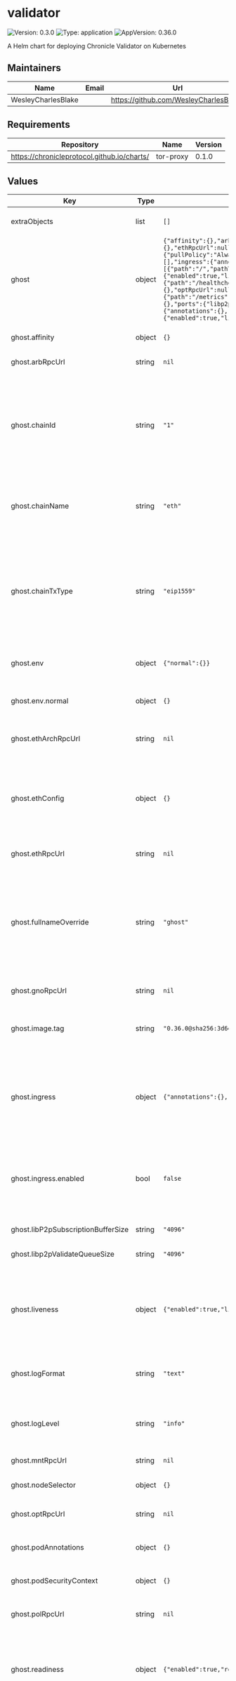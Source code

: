 # validator

![Version: 0.3.0](https://img.shields.io/badge/Version-0.3.0-informational?style=flat-square) ![Type: application](https://img.shields.io/badge/Type-application-informational?style=flat-square) ![AppVersion: 0.36.0](https://img.shields.io/badge/AppVersion-0.36.0-informational?style=flat-square)

A Helm chart for deploying Chronicle Validator on Kubernetes

## Maintainers

| Name | Email | Url |
| ---- | ------ | --- |
| WesleyCharlesBlake |  | <https://github.com/WesleyCharlesBlake/> |

## Requirements

| Repository | Name | Version |
|------------|------|---------|
| https://chronicleprotocol.github.io/charts/ | tor-proxy | 0.1.0 |

## Values

| Key | Type | Default | Description |
|-----|------|---------|-------------|
| extraObjects | list | `[]` | Extra K8s manifests to deploy |
| ghost | object | `{"affinity":{},"arbRpcUrl":null,"chainId":"1","chainName":"eth","chainTxType":"eip1559","env":{"normal":{}},"ethArchRpcUrl":null,"ethConfig":{},"ethRpcUrl":null,"fullnameOverride":"ghost","gnoRpcUrl":null,"image":{"pullPolicy":"Always","repository":"ghcr.io/chronicleprotocol/ghost","tag":"0.36.0@sha256:3d6e79dfcca7e2680889a7f2a433fb0a9cc2fb290e80b67b522963ad0797a9ed"},"imagePullSecrets":[],"ingress":{"annotations":{},"className":"","enabled":false,"hosts":[{"host":"chart-example.local","paths":[{"path":"/","pathType":"ImplementationSpecific","port":8000}]}],"tls":[]},"libP2pSubscriptionBufferSize":"4096","libp2pValidateQueueSize":"4096","liveness":{"enabled":true,"livenessProbe":{"httpGet":{"path":"/healthcheck","port":9100},"initialDelaySeconds":30,"periodSeconds":60}},"logFormat":"text","logLevel":"info","mntRpcUrl":null,"nameOverride":"","nodeSelector":{},"optRpcUrl":null,"podAnnotations":{},"podSecurityContext":{},"polRpcUrl":null,"readiness":{"enabled":true,"readinessProbe":{"httpGet":{"path":"/metrics","port":9100},"initialDelaySeconds":30,"periodSeconds":60}},"replicaCount":1,"resources":{},"rpcUrl":null,"securityContext":{},"service":{"annotations":{},"ports":{"libp2p":{"port":8000,"protocol":"TCP"},"metrics":{"port":9100,"protocol":"TCP"},"webapi":{"port":8080,"protocol":"TCP"}},"type":"ClusterIP"},"serviceAccount":{"annotations":{},"create":true,"name":""},"tolerations":[],"watchdogConfigReg":"0x94Fea534aef6df5cF66C2DAE5CE0A05d10C068F3","watchdogInterval":"900s","webApi":{"enabled":true,"listenAddr":":8080","socks5ProxyAddr":"tor-proxy:9050"}}` | Values for Ghost |
| ghost.affinity | object | `{}` | pod Affinity spec applied validator |
| ghost.arbRpcUrl | string | `nil` | RPC url for ARB |
| ghost.chainId | string | `"1"` | chain id for the "target" or "main" chain we use for the validator. Can be mainnet ethereum `1` or sepolia ethereum `11155111` |
| ghost.chainName | string | `"eth"` | chain name for the "target" or "main" chain we use for the validator |
| ghost.chainTxType | string | `"eip1559"` | chain tx type for the "target" or "main" chain we use for the validator. Can be mainnet ethereum `eip1559` or sepolia ethereum `legacy` |
| ghost.env | object | `{"normal":{}}` | Environment variable listing |
| ghost.env.normal | object | `{}` | un-encrypted env vars passed to the pod |
| ghost.ethArchRpcUrl | string | `nil` | RPC url for ETH Archival node |
| ghost.ethConfig | object | `{}` | Provide ETH keys from existing secrets : **NB** use only existing secret OR env vars, do not provide both |
| ghost.ethRpcUrl | string | `nil` | RPC URL for ETH |
| ghost.fullnameOverride | string | `"ghost"` | Override the release name to so tor-proxy can work with the default config. NB only change this if you know what you are doing |
| ghost.gnoRpcUrl | string | `nil` | RPC url for GNO |
| ghost.image.tag | string | `"0.36.0@sha256:3d6e79dfcca7e2680889a7f2a433fb0a9cc2fb290e80b67b522963ad0797a9ed"` | Overrides the image tag whose default is the chart appVersion. |
| ghost.ingress | object | `{"annotations":{},"className":"","enabled":false,"hosts":[{"host":"chart-example.local","paths":[{"path":"/","pathType":"ImplementationSpecific","port":8000}]}],"tls":[]}` | Ingress for the validator (Do not enable ingress, as libp2p does not support path based routing yet) |
| ghost.ingress.enabled | bool | `false` | Disabled by default, since there is a bug in libp2p port assignment for dns based routing |
| ghost.libP2pSubscriptionBufferSize | string | `"4096"` | libp2p buffer size |
| ghost.libp2pValidateQueueSize | string | `"4096"` | libp2p validate queue size |
| ghost.liveness | object | `{"enabled":true,"livenessProbe":{"httpGet":{"path":"/healthcheck","port":9100},"initialDelaySeconds":30,"periodSeconds":60}}` | Liveness probe : restart the validator if the healthcheck endpoint is not reachable |
| ghost.logFormat | string | `"text"` | Log format for the validator, can be one of `json`, `text` |
| ghost.logLevel | string | `"info"` | Log level for the validator, can be one of `debug`, `info`, `trace`, `error` |
| ghost.mntRpcUrl | string | `nil` | RPC url for MNT |
| ghost.nodeSelector | object | `{}` | Node selector for the validator |
| ghost.optRpcUrl | string | `nil` | RPC url for OETH (optimism) |
| ghost.podAnnotations | object | `{}` | Pod annotations for the validator |
| ghost.podSecurityContext | object | `{}` | Pod security context for the validator |
| ghost.polRpcUrl | string | `nil` | RPC url for ZKEVM (polygon zkevm) |
| ghost.readiness | object | `{"enabled":true,"readinessProbe":{"httpGet":{"path":"/metrics","port":9100},"initialDelaySeconds":30,"periodSeconds":60}}` | Readiness probe : stop the validator if the metrics endpoint is not reachable |
| ghost.resources | object | `{}` | Resources constraints for the validator, CPU, Memory, etc. |
| ghost.rpcUrl | string | `nil` | RPC url for the "target" or "main" chain we use for the validator. Can be mainnet ethereum or sepolia ethereum |
| ghost.securityContext | object | `{}` | Security context for the validator |
| ghost.service | object | `{"annotations":{},"ports":{"libp2p":{"port":8000,"protocol":"TCP"},"metrics":{"port":9100,"protocol":"TCP"},"webapi":{"port":8080,"protocol":"TCP"}},"type":"ClusterIP"}` | Service type for the validator |
| ghost.service.annotations | object | `{}` | Annotations to add to the service |
| ghost.service.ports.libp2p | object | `{"port":8000,"protocol":"TCP"}` | libp2p port for the validator service |
| ghost.service.ports.metrics | object | `{"port":9100,"protocol":"TCP"}` | metrics port for the validator service |
| ghost.service.ports.webapi | object | `{"port":8080,"protocol":"TCP"}` | webapi listen port for the validator service |
| ghost.service.type | string | `"ClusterIP"` | Type of service for the validator, can also be `LoadBalancer` |
| ghost.serviceAccount.annotations | object | `{}` | Annotations to add to the service account |
| ghost.serviceAccount.create | bool | `true` | Specifies whether a service account should be created |
| ghost.serviceAccount.name | string | `""` | If not set and create is true, a name is generated using the fullname template |
| ghost.tolerations | list | `[]` | Tolerations applied validator |
| ghost.watchdogConfigReg | string | `"0x94Fea534aef6df5cF66C2DAE5CE0A05d10C068F3"` | WATCHDOG onchain config address |
| ghost.watchdogInterval | string | `"900s"` | WATCHDOG polling interval (in seconds) |
| ghost.webApi | object | `{"enabled":true,"listenAddr":":8080","socks5ProxyAddr":"tor-proxy:9050"}` | WEB API (tor-proxy) |
| ghost.webApi.enabled | bool | `true` | Enables the web api and deploys the tor-proxy subchart |
| ghost.webApi.listenAddr | string | `":8080"` | Listen address for the web api |
| ghost.webApi.socks5ProxyAddr | string | `"tor-proxy:9050"` | Socks5 proxy address for the web api |
| tor-proxy | object | `{"enabled":true,"env":{"normal":{"TOR_EXTRA_ARGS":"SocksPort 0.0.0.0:9050\nHiddenServiceDir /var/lib/tor/hidden_services\nHiddenServicePort 8888 ghost:8080\nHiddenServicePort 9999 ghost:9100\nSafeLogging 0\n"}},"fullnameOverride":"tor-proxy","service":{"ports":{"socks":{"port":9050,"protocol":"TCP"}},"type":"ClusterIP"},"torConfig":{}}` | Values for Tor Proxy (subchart of ghost) |
| tor-proxy.enabled | bool | `true` | values for tor-proxy: refer to the [tor-proxy](https://github.com/chronicleprotocol/charts/blob/main/charts/tor-proxy/values.yaml) subchart |
| tor-proxy.env | object | `{"normal":{"TOR_EXTRA_ARGS":"SocksPort 0.0.0.0:9050\nHiddenServiceDir /var/lib/tor/hidden_services\nHiddenServicePort 8888 ghost:8080\nHiddenServicePort 9999 ghost:9100\nSafeLogging 0\n"}}` | non-sensitive variables passed to container as environment variables |
| tor-proxy.torConfig | object | `{}` | provide tor keys from existing secret |

----------------------------------------------
Autogenerated from chart metadata using [helm-docs v1.13.1](https://github.com/norwoodj/helm-docs/releases/v1.13.1)
